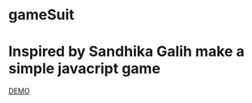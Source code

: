 # gameSuit
# Inspired by Sandhika Galih make a simple javacript game

<a href="https://nicogulo.github.io/gameSuit/">DEMO</a>
